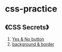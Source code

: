 # css-practice

## 《CSS Secrets》

1. [Yes & No button](http://codepen.io/yrq110/pen/VmdNmL)
2. [background & border](http://codepen.io/yrq110/pen/ZBjaee)
